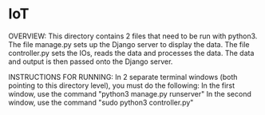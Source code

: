 # IoT
OVERVIEW:
This directory contains 2 files that need to be run with python3.
The file manage.py sets up the Django server to display the data.
The file controller.py sets the IOs, reads the data and processes the data. The data and output is then passed onto the Django server.

INSTRUCTIONS FOR RUNNING:
In 2 separate terminal windows (both pointing to this directory level), you must do the following:
In the first window, use the command "python3 manage.py runserver"
In the second window, use the command "sudo python3 controller.py"
